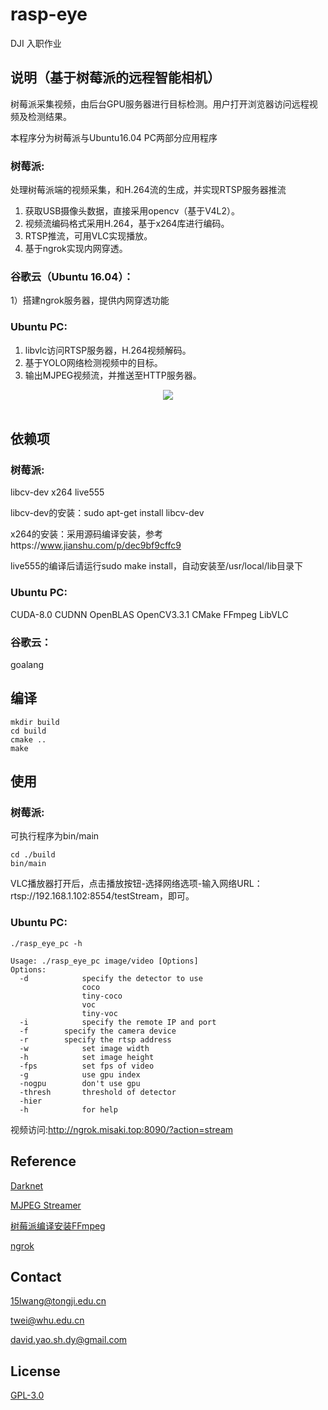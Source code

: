 # rasp-eye
DJI 入职作业

## 说明（基于树莓派的远程智能相机）
树莓派采集视频，由后台GPU服务器进行目标检测。用户打开浏览器访问远程视频及检测结果。

本程序分为树莓派与Ubuntu16.04 PC两部分应用程序

### 树莓派:
处理树莓派端的视频采集，和H.264流的生成，并实现RTSP服务器推流
1) 获取USB摄像头数据，直接采用opencv（基于V4L2）。
2) 视频流编码格式采用H.264，基于x264库进行编码。
3) RTSP推流，可用VLC实现播放。
4) 基于ngrok实现内网穿透。

### 谷歌云（Ubuntu 16.04）：
1）搭建ngrok服务器，提供内网穿透功能

### Ubuntu PC:
1) libvlc访问RTSP服务器，H.264视频解码。
2) 基于YOLO网络检测视频中的目标。
3) 输出MJPEG视频流，并推送至HTTP服务器。
<div align="center">
  <img src="https://github.com/w111liang222/rasp-eye/blob/master/images/flowchart.jpg"><br><br>
</div>



## 依赖项
### 树莓派:
libcv-dev x264 live555

libcv-dev的安装：sudo apt-get install libcv-dev

x264的安装：采用源码编译安装，参考https://www.jianshu.com/p/dec9bf9cffc9

live555的编译后请运行sudo make install，自动安装至/usr/local/lib目录下

### Ubuntu PC:
CUDA-8.0 CUDNN OpenBLAS OpenCV3.3.1 CMake FFmpeg LibVLC

### 谷歌云：
goalang

## 编译
```shell
mkdir build
cd build
cmake ..
make
```

## 使用
### 树莓派:
可执行程序为bin/main
```shell
cd ./build
bin/main
```
VLC播放器打开后，点击播放按钮-选择网络选项-输入网络URL：rtsp://192.168.1.102:8554/testStream，即可。

### Ubuntu PC:
```shell
./rasp_eye_pc -h

Usage: ./rasp_eye_pc image/video [Options]
Options:
  -d            specify the detector to use
                coco
                tiny-coco
                voc
                tiny-voc
  -i            specify the remote IP and port
  -f 		specify the camera device
  -r		specify the rtsp address
  -w            set image width
  -h            set image height
  -fps          set fps of video
  -g            use gpu index
  -nogpu        don't use gpu
  -thresh       threshold of detector
  -hier
  -h            for help

```
视频访问:http://ngrok.misaki.top:8090/?action=stream

## Reference
[Darknet](https://pjreddie.com/darknet/)

[MJPEG Streamer](https://github.com/jacksonliam/mjpg-streamer)

[树莓派编译安装FFmpeg](https://www.jianshu.com/p/dec9bf9cffc9)

[ngrok](https://github.com/inconshreveable/ngrok.git)

## Contact
15lwang@tongji.edu.cn

twei@whu.edu.cn

david.yao.sh.dy@gmail.com

## License
[GPL-3.0](LICENSE)
